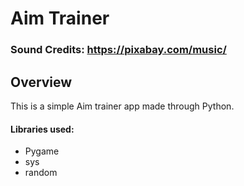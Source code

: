 # Aim Trainer
### Sound Credits: https://pixabay.com/music/

## Overview
This is a simple Aim trainer app made through Python.
#### Libraries used:
- Pygame
- sys
- random